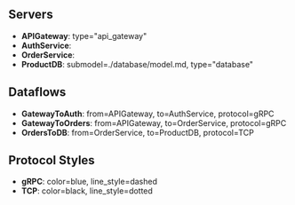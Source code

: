 ## Servers
- **APIGateway**: type="api_gateway"
- **AuthService**:
- **OrderService**:
- **ProductDB**: submodel=./database/model.md, type="database"

## Dataflows
- **GatewayToAuth**: from=APIGateway, to=AuthService, protocol=gRPC
- **GatewayToOrders**: from=APIGateway, to=OrderService, protocol=gRPC
- **OrdersToDB**: from=OrderService, to=ProductDB, protocol=TCP

## Protocol Styles
- **gRPC**: color=blue, line_style=dashed
- **TCP**: color=black, line_style=dotted
